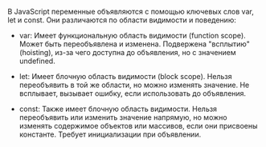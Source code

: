 В JavaScript переменные объявляются с помощью ключевых слов var, let и const. Они различаются по области видимости и поведению:

- var: Имеет функциональную область видимости (function scope). Может быть переобъявлена и изменена. Подвержена "всплытию" (hoisting), из-за чего доступна до объявления, но с значением undefined.

- let: Имеет блочную область видимости (block scope). Нельзя переобъявить в той же области, но можно изменять значение. Не всплывает, вызывает ошибку, если использовать до объявления.
  
- const: Также имеет блочную область видимости. Нельзя переобъявить или изменить значение напрямую, но можно изменять содержимое объектов или массивов, если они присвоены константе. Требует инициализации при объявлении.
